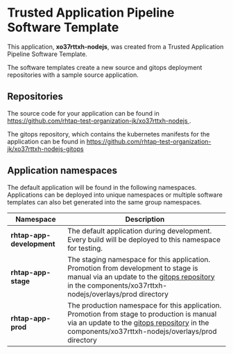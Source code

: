 # Trusted Application Pipeline Software Template

This application, **xo37rttxh-nodejs**, was created from a Trusted Application Pipeline Software Template.

The software templates create a new source and gitops deployment repositories with a sample source application. 

## Repositories

The source code for your application can be found in [https://github.com/rhtap-test-organization-jk/xo37rttxh-nodejs ](https://github.com/rhtap-test-organization-jk/xo37rttxh-nodejs ).
 
The gitops repository, which contains the kubernetes manifests for the application can be found in 
[https://github.com/rhtap-test-organization-jk/xo37rttxh-nodejs-gitops ](https://github.com/rhtap-test-organization-jk/xo37rttxh-nodejs-gitops ) 

## Application namespaces 

The default application will be found in the following namespaces. Applications can be deployed into unique namespaces or multiple software templates can also bet generated into the same group namespaces.  

|  Namespace   |  Description   |  
| -------- | -------- |   
| **rhtap-app-development** | The default application during development. Every build will be deployed to this namespace for testing. | 
| **rhtap-app-stage** | The staging namespace for this application. Promotion from development to stage is manual via an update to the [gitops repository](https://github.com/rhtap-test-organization-jk/xo37rttxh-nodejs-gitops ) in the components/xo37rttxh-nodejs/overlays/prod directory |  
| **rhtap-app-prod** | The production namespace for this application. Promotion from stage to production is manual via an update to the [gitops repository](https://github.com/rhtap-test-organization-jk/xo37rttxh-nodejs-gitops ) in the components/xo37rttxh-nodejs/overlays/prod directory | 